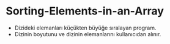 # Sorting-Elements-in-an-Array
- Dizideki elemanları küçükten büyüğe sıralayan program.
- Dizinin boyutunu ve dizinin elemanlarını kullanıcıdan alınır.
